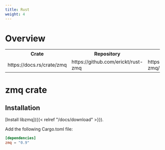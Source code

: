 ```yaml
---
title: Rust
weight: 4
---
```


# Overview

<table>
  <tr><th>Crate</th><th>Repository</th><th>Examples</th><th>Description</th></tr>
  <tr>
    <td>https://docs.rs/crate/zmq</td>
    <td>https://github.com/erickt/rust-zmq</td>
    <td>https://github.com/erickt/rust-zmq/tree/master/examples</td>
    <td></td>
  </tr>
</table>

# zmq crate

## Installation

[Install libzmq]({{< relref "/docs/download" >}}).

Add the following Cargo.toml file:

```toml
[dependencies]
zmq = "0.9"
```

